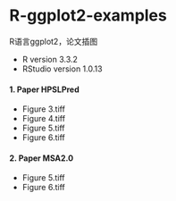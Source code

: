 # R-ggplot2-examples
R语言ggplot2，论文插图

* R version 3.3.2
* RStudio version 1.0.13

#### 1. Paper HPSLPred
* Figure 3.tiff
* Figure 4.tiff
* Figure 5.tiff
* Figure 6.tiff

#### 2. Paper MSA2.0
* Figure 5.tiff
* Figure 6.tiff
